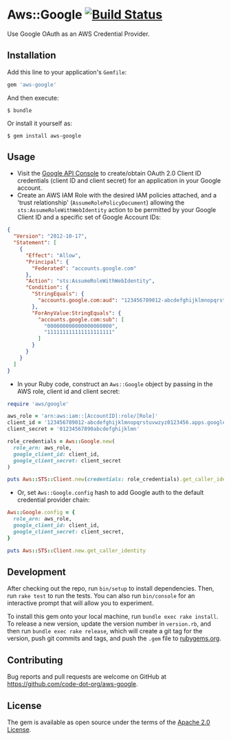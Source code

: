 # Aws::Google [![Build Status](https://travis-ci.com/code-dot-org/aws-google.svg?branch=master)](https://travis-ci.com/code-dot-org/aws-google)

Use Google OAuth as an AWS Credential Provider.

## Installation

Add this line to your application's `Gemfile`:

```ruby
gem 'aws-google'
```

And then execute:

    $ bundle

Or install it yourself as:

    $ gem install aws-google

## Usage

- Visit the [Google API Console](https://console.developers.google.com/) to create/obtain OAuth 2.0 Client ID credentials (client ID and client secret) for an application in your Google account.
- Create an AWS IAM Role with the desired IAM policies attached, and a 'trust relationship' (`AssumeRolePolicyDocument`) allowing the `sts:AssumeRoleWithWebIdentity` action to be permitted
by your Google Client ID and a specific set of Google Account IDs:

```json
{
  "Version": "2012-10-17",
  "Statement": [
    {
      "Effect": "Allow",
      "Principal": {
        "Federated": "accounts.google.com"
      },
      "Action": "sts:AssumeRoleWithWebIdentity",
      "Condition": {
        "StringEquals": {
          "accounts.google.com:aud": "123456789012-abcdefghijklmnopqrstuvwzyz0123456.apps.googleusercontent.com"
        },
        "ForAnyValue:StringEquals": {
          "accounts.google.com:sub": [
            "000000000000000000000",
            "111111111111111111111"
          ]
        }
      }
    }
  ]
}
```

- In your Ruby code, construct an `Aws::Google` object by passing in the AWS role, client id and client secret:
```ruby
require 'aws/google'

aws_role = 'arn:aws:iam::[AccountID]:role/[Role]'
client_id = '123456789012-abcdefghijklmnopqrstuvwzyz0123456.apps.googleusercontent.com'
client_secret = '01234567890abcdefghijklmn'

role_credentials = Aws::Google.new(
  role_arn: aws_role,
  google_client_id: client_id,
  google_client_secret: client_secret
)

puts Aws::STS::Client.new(credentials: role_credentials).get_caller_identity
```

- Or, set `Aws::Google.config` hash to add Google auth to the default credential provider chain:

```ruby
Aws::Google.config = {
  role_arn: aws_role,
  google_client_id: client_id,
  google_client_secret: client_secret,
}

puts Aws::STS::Client.new.get_caller_identity
```

## Development

After checking out the repo, run `bin/setup` to install dependencies. Then, run `rake test` to run the tests. You can also run `bin/console` for an interactive prompt that will allow you to experiment.

To install this gem onto your local machine, run `bundle exec rake install`. To release a new version, update the version number in `version.rb`, and then run `bundle exec rake release`, which will create a git tag for the version, push git commits and tags, and push the `.gem` file to [rubygems.org](https://rubygems.org).

## Contributing

Bug reports and pull requests are welcome on GitHub at https://github.com/code-dot-org/aws-google.

## License

The gem is available as open source under the terms of the [Apache 2.0 License](http://opensource.org/licenses/apache-2.0).
